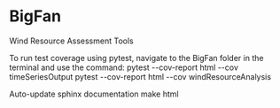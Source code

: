 # BigFan
Wind Resource Assessment Tools

To run test coverage using pytest, navigate to the BigFan folder in the terminal and use the command:
pytest --cov-report html --cov timeSeriesOutput
pytest --cov-report html --cov windResourceAnalysis

Auto-update sphinx documentation
make html

